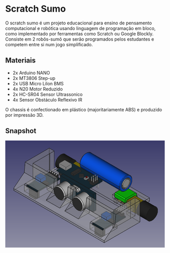 # Scratch Sumo

O scratch sumo é um projeto educacional para ensino de pensamento computacional e robótica usando linguagem de programação em bloco, como implementado por ferramentas como Scratch ou Google Blockly.
Consiste em 2 robôs-sumô que serão programados pelos estudantes e competem entre si num jogo simplificado.

## Materiais

- 2x Arduino NANO
- 2x MT3806 Step-up
- 2x USB Micro LiIon BMS
- 4x N20 Motor Reduzido
- 2x HC-SR04 Sensor Ultrassonico
- 4x Sensor Obstáculo Reflexivo IR

O chassis é confectionado em plástico (majoritariamente ABS) e produzido por impressão 3D.

## Snapshot

![Prototipo](snapshots/2023-07-01_17-19.png)